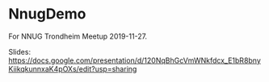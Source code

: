# NnugDemo

For NNUG Trondheim Meetup 2019-11-27.

Slides: https://docs.google.com/presentation/d/120NqBhGcVmWNkfdcx_E1bR8bnyKiikqkunnxaK4pOXs/edit?usp=sharing
